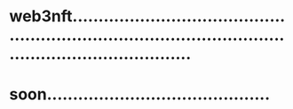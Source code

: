 # web3nft.................................................................................................................................
# soon...........................................

